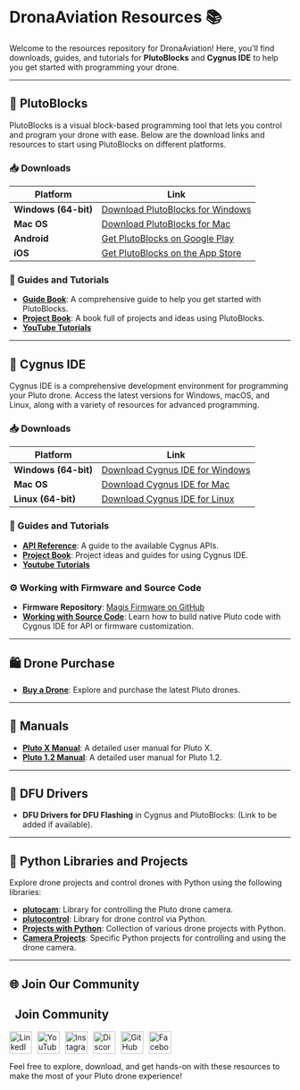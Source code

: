 # DronaAviation Resources 📚

Welcome to the resources repository for DronaAviation! Here, you'll find downloads, guides, and tutorials for **PlutoBlocks** and **Cygnus IDE** to help you get started with programming your drone.

---

## 🚀 PlutoBlocks

PlutoBlocks is a visual block-based programming tool that lets you control and program your drone with ease. Below are the download links and resources to start using PlutoBlocks on different platforms.

### 📥 Downloads

| Platform  | Link |
|-----------|------|
| **Windows (64-bit)** | [Download PlutoBlocks for Windows](https://create.dronaaviation.com/assets/downloads/PlutoBlocks/PlutoBlocks-Win-2-0-3.zip) |
| **Mac OS** | [Download PlutoBlocks for Mac](https://create.dronaaviation.com/assets/downloads/PlutoBlocks/PlutoBlocks-Mac-2.0.4.pkg) |
| **Android** | [Get PlutoBlocks on Google Play](https://play.google.com/store/apps/details?id=com.dronaaviation.pluto_blocks&pcampaignid=web_share) |
| **iOS** | [Get PlutoBlocks on the App Store](https://apps.apple.com/us/app/plutoblocks/id6502699131) |

### 📘 Guides and Tutorials

- **[Guide Book](https://create.dronaaviation.com/assets/downloads/PlutoBlocks/Guide%20to%20Pluto%20Blocks%20updated.pdf)**: A comprehensive guide to help you get started with PlutoBlocks.
- **[Project Book](https://create.dronaaviation.com/assets/downloads/PlutoBlocks/Project%20with%20Pluto%20using%20Pluto%20blocks%20(2.1).pdf)**: A book full of projects and ideas using PlutoBlocks.
- **[YouTube Tutorials](https://www.youtube.com/playlist?list=PLmchdkS6advGzzpvoXwljozqwHc6NVrsi)**
 

---

## 🌌 Cygnus IDE

Cygnus IDE is a comprehensive development environment for programming your Pluto drone. Access the latest versions for Windows, macOS, and Linux, along with a variety of resources for advanced programming.

### 📥 Downloads

| Platform  | Link |
|-----------|------|
| **Windows (64-bit)** | [Download Cygnus IDE for Windows](https://create.dronaaviation.com/assets/downloads/cygnus/Cygnus-Deneb-2-2-0-win.zip) |
| **Mac OS** | [Download Cygnus IDE for Mac](https://create.dronaaviation.com/assets/downloads/cygnus/Cygnus-Deneb-2-2-0-MacOS.zip) |
| **Linux (64-bit)** | [Download Cygnus IDE for Linux](https://create.dronaaviation.com/assets/downloads/cygnus/Cygnus-Deneb-2-2-0-linux.tar.gz) |

### 📘 Guides and Tutorials

- **[API Reference](https://create.dronaaviation.com/assets/downloads/cygnus/API%20Reference%5Bv2.1.3%5D.pdf)**: A guide to the available Cygnus APIs.
- **[Project Book](https://create.dronaaviation.com/assets/downloads/cygnus/Projects%20with%20Pluto_%20Using%20Cygnus%20IDE%20%28Version%201.1%29.pdf)**: Project ideas and guides for using Cygnus IDE.
 - **[Youtube Tutorials](https://www.youtube.com/playlist?list=PLmchdkS6advE6xuVQ1M2bqkUMmfwAoqUJ)**
### ⚙️ Working with Firmware and Source Code

- **Firmware Repository**: [Magis Firmware on GitHub](https://github.com/DronaAviation/Magis)
- **[Working with Source Code](https://create.dronaaviation.com/software/tutorials/cygnus-ide/working-with-source-code)**: Learn how to build native Pluto code with Cygnus IDE for API or firmware customization.

---

## 🛍️ Drone Purchase

- **[Buy a Drone](https://www.dronaaviation.com/store/)**: Explore and purchase the latest Pluto drones.

---

## 📑 Manuals

- **[Pluto X Manual](https://www.dronaaviation.com/support/manuals/PlutoX%20User%20Manual%20A6.pdf)**: A detailed user manual for Pluto X.
- **[Pluto 1.2 Manual](https://www.dronaaviation.com/support/manuals/Pluto1.2%20User%20Manual%20Final-compressed.pdf)**: A detailed user manual for Pluto 1.2.

---

## 🔧 DFU Drivers

- **DFU Drivers for DFU Flashing** in Cygnus and PlutoBlocks: (Link to be added if available).

---

## 🐍 Python Libraries and Projects

Explore drone projects and control drones with Python using the following libraries:

- **[plutocam](https://pypi.org/project/plutocam/)**: Library for controlling the Pluto drone camera.
- **[plutocontrol](https://pypi.org/project/plutocontrol/)**: Library for drone control via Python.
- **[Projects with Python](https://github.com/DronaAviation/PROJECTS_WITH_PYTHON/tree/main)**: Collection of various drone projects with Python.
- **[Camera Projects](https://github.com/DronaAviation/PROJECTS_WITH_PYTHON/tree/main/PlutoCam)**: Specific Python projects for controlling and using the drone camera.

---

## 🌐 Join Our Community

<h2>  Join Community</h2>
<div style="display: flex; gap: 10px;">
  <a href="https://www.linkedin.com/company/drona-aviation-pvt-ltd-/" target="_blank">
    <img src="https://cdn-icons-png.flaticon.com/512/174/174857.png" alt="LinkedIn" width="40">
  </a>
  <a href="https://www.youtube.com/@Dronaaviation" target="_blank">
    <img src="https://cdn-icons-png.flaticon.com/512/1384/1384060.png" alt="YouTube" width="40">
  </a>
  <a href="https://www.instagram.com/dronaaviation/" target="_blank">
    <img src="https://cdn-icons-png.flaticon.com/512/2111/2111463.png" alt="Instagram" width="40">
  </a>
  <a href="https://discord.com/invite/hJfxVCdb6z" target="_blank">
    <img src="https://cdn-icons-png.flaticon.com/512/2111/2111370.png" alt="Discord" width="40">
  </a>
  <a href="https://github.com/DronaAviation" target="_blank">
    <img src="https://cdn-icons-png.flaticon.com/512/2111/2111432.png" alt="GitHub" width="40">
  </a>
  <a href="https://www.facebook.com/dronaaviation" target="_blank">
    <img src="https://cdn-icons-png.flaticon.com/512/733/733547.png" alt="Facebook" width="40">
  </a>
</div>


Feel free to explore, download, and get hands-on with these resources to make the most of your Pluto drone experience!

